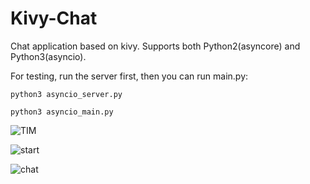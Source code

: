 # Kivy-Chat
Chat application based on kivy. Supports both Python2(asyncore) and Python3(asyncio).


For testing, run the server first, then you can run main.py:

`python3 asyncio_server.py`

`python3 asyncio_main.py`

![TIM](https://github.com/yingshaoxo/kivy-chat/raw/master/Show/TIM.png "TIM")

![start](https://github.com/yingshaoxo/kivy-chat/raw/master/Show/start.png "start")

![chat](https://github.com/yingshaoxo/kivy-chat/raw/master/Show/chat.png "chat")
